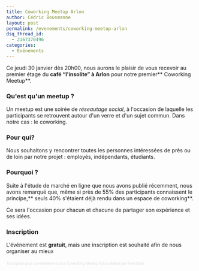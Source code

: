 ```yaml
---
title: Coworking Meetup Arlon
author: Cédric Bousmanne
layout: post
permalink: /evenements/coworking-meetup-arlon
dsq_thread_id:
  - 2167370496
categories:
  - Evénements
---
```

Ce jeudi 30 janvier dès 20h00, nous aurons le plaisir de vous recevoir au premier étage du **café &#8220;l'insolite&#8221; à Arlon** pour notre premier** Coworking Meetup**.

### Qu'est qu'un meetup ?

Un meetup est une soirée de *réseautage social*, à l'occasion de laquelle les participants se retrouvent autour d'un verre et d'un sujet commun. Dans notre cas : le coworking.

### Pour qui?

Nous souhaitons y rencontrer toutes les personnes intéressées de près ou de loin par notre projet : employés, indépendants, étudiants.

### Pourquoi ?

Suite à l'étude de marché en ligne que nous avons publié récemment, nous avons remarqué que, même si près de 55% des participants connaissent le principe,** seuls 40% s'étaient déjà rendu dans un espace de coworking**.

Ce sera l'occasion pour chacun et chacune de partager son expérience et ses idées.

### Inscription

L'événement est **gratuit**, mais une inscription est souhaité afin de nous organiser au mieux

<div style="width: 100%; text-align: left;">
  <p>
  </p>

  <div style="font-family: Helvetica, Arial; font-size: 10px; padding: 5px 0 5px; margin: 2px; width: 100%; text-align: left;">
    <a style="color: #ddd; text-decoration: none;" href="http://www.eventbrite.fr/r/etckt" target="_blank">Inscription pour un événement</a><span style="color: #ddd;"> pour </span><a style="color: #ddd; text-decoration: none;" href="https://www.eventbrite.fr/e/billets-coworking-meetup-arlon-10321115735?ref=etckt" target="_blank">Coworking Meetup Arlon</a> <span style="color: #ddd;">réalisé par</span> <a style="color: #ddd; text-decoration: none;" href="http://www.eventbrite.fr?ref=etckt" target="_blank">Eventbrite</a>
  </div>
</div>
